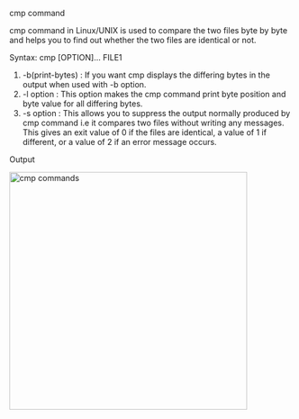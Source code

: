 cmp command

cmp command in Linux/UNIX is used to compare the two files byte by byte and helps you to find out whether the two files are identical or not.

Syntax:
cmp [OPTION]... FILE1 

1. -b(print-bytes) : 
    If you want cmp displays the differing bytes in the output when used with -b option.
2. -l option : 
    This option makes the cmp command print byte position and byte value for all differing bytes.
3. -s option : 
    This allows you to suppress the output normally produced by cmp command i.e it compares two files without writing any messages. 
    This gives an exit value of 0 if the files are identical, a value of 1 if different, or a value of 2 if an error message occurs.


Output

<img width="422" alt="cmp commands" src="https://user-images.githubusercontent.com/92944722/157804098-d560b183-893f-4d0f-9068-e54a3c94297b.png">

